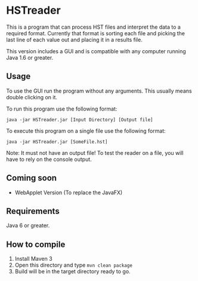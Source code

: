 HSTreader
=========

This is a program that can process HST files and interpret the data
to a required format. Currently that format is sorting each file and
picking the last line of each value out and placing it in a results file.

This version includes a GUI and is compatible with any computer running Java 1.6 or greater.

Usage
----

To use the GUI run the program without any arguments.
This usually means double clicking on it.

To run this program use the following format:

```console
java -jar HSTreader.jar [Input Directory] [Output file]
```

To execute this program on a single file use the following format:

```console
java -jar HSTreader.jar [SomeFile.hst]
```

Note: It must not have an output file! To test the reader on a file, you
will have to rely on the console output.

Coming soon
----
* WebApplet Version (To replace the JavaFX)

Requirements
----
Java 6 or greater.

How to compile
----
1. Install Maven 3
2. Open this directory and type `mvn clean package`
3. Build will be in the target directory ready to go.
